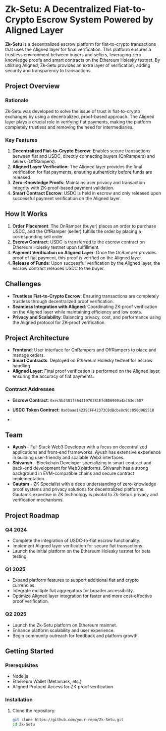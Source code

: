 # Zk-Setu: A Decentralized Fiat-to-Crypto Escrow System Powered by Aligned Layer

**Zk-Setu** is a decentralized escrow platform for fiat-to-crypto transactions that uses the Aligned layer for final verification. This platform ensures a trustless environment between buyers and sellers, leveraging zero-knowledge proofs and smart contracts on the Ethereum Holesky testnet. By utilizing Aligned, Zk-Setu provides an extra layer of verification, adding security and transparency to transactions.

## Project Overview

### Rationale
Zk-Setu was developed to solve the issue of trust in fiat-to-crypto exchanges by using a decentralized, proof-based approach. The Aligned layer plays a crucial role in verifying fiat payments, making the platform completely trustless and removing the need for intermediaries.

### Key Features
1. **Decentralized Fiat-to-Crypto Escrow**: Enables secure transactions between fiat and USDC, directly connecting buyers (OnRampers) and sellers (OffRampers).
2. **Aligned Layer Verification**: The Aligned layer provides the final verification for fiat payments, ensuring authenticity before funds are released.
3. **Zero-Knowledge Proofs**: Maintains user privacy and transaction integrity with ZK-proof-based payment validation.
4. **Smart Contract Escrow**: USDC is held in escrow and only released upon successful payment verification on the Aligned layer.

## How It Works

1. **Order Placement**: The OnRamper (buyer) places an order to purchase USDC, and the OffRamper (seller) fulfills the order by placing a corresponding sell order.
2. **Escrow Contract**: USDC is transferred to the escrow contract on Ethereum Holesky testnet upon fulfillment.
3. **Payment Verification on Aligned Layer**: Once the OnRamper provides proof of fiat payment, this proof is verified on the Aligned layer.
4. **Release of Funds**: Upon successful verification by the Aligned layer, the escrow contract releases USDC to the buyer.

## Challenges

- **Trustless Fiat-to-Crypto Escrow**: Ensuring transactions are completely trustless through decentralized proof verification.
- **Seamless Integration with Aligned**: Coordinating ZK-proof verification on the Aligned layer while maintaining efficiency and low costs.
- **Privacy and Scalability**: Balancing privacy, cost, and performance using the Aligned protocol for ZK-proof verification.

## Project Architecture

- **Frontend**: User interface for OnRampers and OffRampers to place and manage orders.
- **Smart Contracts**: Deployed on Ethereum Holesky testnet for escrow handling.
- **Aligned Layer**: Final proof verification is performed on the Aligned layer, ensuring the accuracy of fiat payments.

### Contract Addresses

- **Escrow Contract**: `0xec5b2381f56431970281EfdBD6900a4aC63ec6D7`
- **USDC Token Contract**: `0xd0aae14239CFF42373C8dBcbe8c9Cc850d965518`

- 
## Team

- **Ayush** - Full Stack Web3 Developer with a focus on decentralized applications and front-end frameworks. Ayush has extensive experience in building user-friendly and scalable Web3 interfaces.
- **Shivansh** - Blockchain Developer specializing in smart contract and back-end development for Web3 platforms. Shivansh has a strong background in EVM-compatible chains and secure contract implementation.
- **Gautam** - ZK Specialist with a deep understanding of zero-knowledge proof systems and privacy solutions for decentralized platforms. Gautam’s expertise in ZK technology is pivotal to Zk-Setu’s privacy and verification mechanisms.

## Project Roadmap

### Q4 2024
- Complete the integration of USDC-to-fiat escrow functionality.
- Implement Aligned layer verification for secure fiat transactions.
- Launch the initial platform on the Ethereum Holesky testnet for beta testing.

### Q1 2025
- Expand platform features to support additional fiat and crypto currencies.
- Integrate multiple fiat aggregators for broader accessibility.
- Optimize Aligned layer integration for faster and more cost-effective proof verification.

### Q2 2025
- Launch the Zk-Setu platform on Ethereum mainnet.
- Enhance platform scalability and user experience.
- Begin community outreach for feedback and platform growth.


## Getting Started

### Prerequisites
- Node.js
- Ethereum Wallet (Metamask, etc.)
- Aligned Protocol Access for ZK-proof verification

### Installation
1. Clone the repository:
   ```bash
   git clone https://github.com/your-repo/Zk-Setu.git
   cd Zk-Setu
